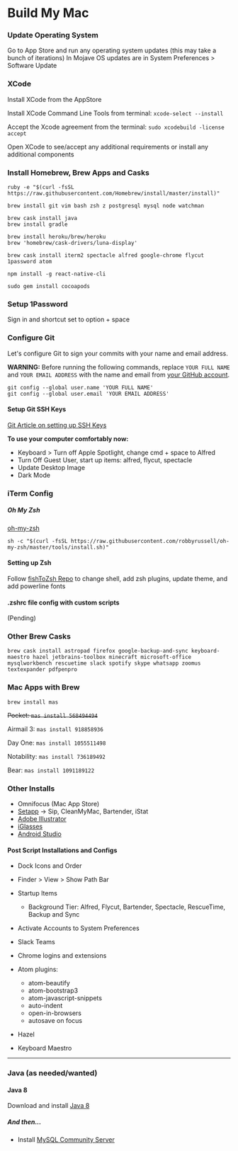 # Build My Mac

### Update Operating System

Go to App Store and run any operating system updates (this may take a bunch of iterations)
In Mojave OS updates are in System Preferences > Software Update

### XCode

Install XCode from the AppStore

Install XCode Command Line Tools from terminal: `xcode-select --install`

Accept the Xcode agreement from the terminal: `sudo xcodebuild -license accept`

Open XCode to see/accept any additional requirements or install any additional components


### Install Homebrew, Brew Apps and Casks
```
ruby -e "$(curl -fsSL https://raw.githubusercontent.com/Homebrew/install/master/install)"
```

```
brew install git vim bash zsh z postgresql mysql node watchman
```

```
brew cask install java
brew install gradle
```

```
brew install heroku/brew/heroku
brew 'homebrew/cask-drivers/luna-display'
```

```
brew cask install iterm2 spectacle alfred google-chrome flycut 1password atom
```

```
npm install -g react-native-cli
```

```
sudo gem install cocoapods
```

### Setup 1Password
Sign in and shortcut set to option + space


### Configure Git
Let's configure Git to sign your commits with your name and email address.

**WARNING:** Before running the following commands, replace `YOUR FULL NAME` and `YOUR EMAIL ADDRESS` with the name and email from [your GitHub account](https://github.com/settings/profile).

```
git config --global user.name 'YOUR FULL NAME'
git config --global user.email 'YOUR EMAIL ADDRESS'
```

#### Setup Git SSH Keys
[Git Article on setting up SSH Keys](https://help.github.com/articles/connecting-to-github-with-ssh/)


**To use your computer comfortably now:**
- Keyboard > Turn off Apple Spotlight, change cmd + space to Alfred
- Turn Off Guest User, start up items: alfred, flycut, spectacle
- Update Desktop Image
- Dark Mode


### iTerm Config

##### Oh My Zsh
[oh-my-zsh](https://github.com/robbyrussell/oh-my-zsh)

```
sh -c "$(curl -fsSL https://raw.githubusercontent.com/robbyrussell/oh-my-zsh/master/tools/install.sh)"
```

#### Setting up Zsh
Follow [fishToZsh Repo](https://github.com/thacherT1D/fishToZsh) to change shell, add zsh plugins, update theme, and add powerline fonts

#### .zshrc file config with custom scripts
(Pending)

### Other Brew Casks
```brew cask install astropad firefox google-backup-and-sync keyboard-maestro hazel jetbrains-toolbox minecraft microsoft-office mysqlworkbench rescuetime slack spotify skype whatsapp zoomus textexpander pdfpenpro```

### Mac Apps with Brew
```brew install mas```

~~Pocket:  ```mas install 568494494```~~

Airmail 3: ```mas install 918858936```

Day One: ```mas install 1055511498```

Notability: ```mas install 736189492```

Bear: ```mas install 1091189122```

### Other Installs
- Omnifocus (Mac App Store)
- [Setapp](https://setapp.com)
    -> Sip, CleanMyMac, Bartender, iStat
- [Adobe Illustrator]()
- [iGlasses](https://www.ecamm.com/mac/iglasses/)
- [Android Studio](https://developer.android.com/studio/install#mac)

#### Post Script Installations and Configs
- Dock Icons and Order
- Finder > View > Show Path Bar
- Startup Items 
    - Background Tier: Alfred, Flycut, Bartender, Spectacle, RescueTime, Backup and Sync
- Activate Accounts to System Preferences
- Slack Teams

- Chrome logins and extensions

- Atom plugins:
  - atom-beautify
  - atom-bootstrap3
  - atom-javascript-snippets
  - auto-indent
  - open-in-browsers
  - autosave on focus

- Hazel
- Keyboard Maestro

<hr>


### Java (as needed/wanted)
#### Java 8
Download and install [Java 8](http://www.oracle.com/technetwork/java/javase/downloads/jdk8-downloads-2133151.html)

##### And then... 
- Install [MySQL Community Server](https://dev.mysql.com/downloads/mysql/)

